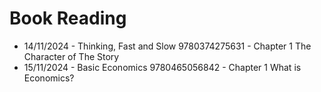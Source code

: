 # Book Reading

-  14/11/2024 - Thinking, Fast and Slow 9780374275631 -  Chapter 1 The Character of The Story
-  15/11/2024 - Basic Economics 9780465056842 - Chapter 1 What is Economics?